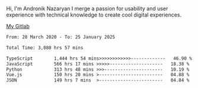 Hi, I'm Andronik Nazaryan
I merge a passion for usability and user experience with technical knowledge to create cool digital experiences.

[My Gitlab](https://gitlab.com/anridev24)

<!--START_SECTION:waka-->

```txt
From: 28 March 2020 - To: 25 January 2025

Total Time: 3,080 hrs 57 mins

TypeScript        1,444 hrs 54 mins>>>>>>>>>>>>-------------   46.90 %
JavaScript        566 hrs 17 mins >>>>>--------------------   18.38 %
Python            313 hrs 48 mins >>>----------------------   10.19 %
Vue.js            150 hrs 20 mins >------------------------   04.88 %
JSON              149 hrs 7 mins  >------------------------   04.84 %
```

<!--END_SECTION:waka-->
